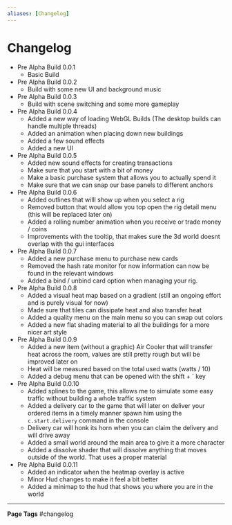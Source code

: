 ```yaml
---
aliases: [Changelog]
---
```

# Changelog

- Pre Alpha Build 0.0.1
    - Basic Build
- Pre Alpha Build 0.0.2
    - Build with some new UI and background music
- Pre Alpha Build 0.0.3
    - Build with scene switching and some more gameplay
- Pre Alpha Build 0.0.4
    - Added a new way of loading WebGL Builds (The desktop builds can handle multiple threads)
    - Added an animation when placing down new buildings
    - Added a few sound effects
    - Added a new UI
- Pre Alpha Build 0.0.5 
	- Added new sound effects for creating transactions
	- Make sure that you start with a bit of money 
	- Make a basic purchase system that allows you to actually spend it
	- Make sure that we can snap our base panels to different anchors
- Pre Alpha Build 0.0.6
	- Added outlines that willl show up when you select a rig
	- Removed button that would allow you top open the rig detail menu (this will be replaced later on)
	- Added a rolling number animation when you receive or trade money / coins
	- Improvements with the tooltip, that makes sure the 3d world doesnt overlap with the gui interfaces
- Pre Alpha Build 0.0.7
	-  Added a new purchase menu to purchase new cards
	-  Removed the hash rate monitor for now information can now be found in the relevant windows
	-  Added a bind / unbind card option when managing your rig.
- Pre Alpha Build 0.0.8
	-  Added a visual heat map based on a gradient (still an ongoing effort and is purely visual for now)
	-  Made sure that tiles can dissipate heat and also transfer heat
	-  Added a quality menu on the main menu so you can swap out colors
	-  Added a new flat shading material to all the buildings for a more nicer art style
- Pre Alpha Build 0.0.9
	-  Added a new item (without a graphic) Air Cooler that will transfer heat across the room, values are still pretty rough but will be improved later on
	-  Heat will be measured based on the total used watts (watts / 10)
	-  Added a debug menu that can be opened with the shift + \` key
- Pre Alpha Build 0.0.10
	-  Added splines to the game, this allows me to simulate some easy traffic without building a whole traffic system
	-  Added a delivery car to the game that will later on deliver your ordered items in a timely manner spawn him using the `c.start.delivery` command in the console
	-  Delivery car will honk its horn when you can claim the delivery and will drive away
	-  Added a small world around the main area to give it a more character
	-  Added a dissolve shader that will dissolve anything that moves outside of the world. That uses a proper material
- Pre Alpha Build 0.0.11
	-  Added an indicator when the heatmap overlay is active 
	-  Minor Hud changes to make it feel a bit better
	-  Added a minimap to the hud that shows you where you are in the world
---
**Page Tags**
#changelog